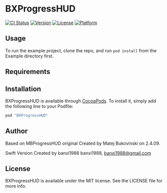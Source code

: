 # BXProgressHUD

[![CI Status](http://img.shields.io/travis/banxi1988/BXProgressHUD.svg?style=flat)](https://travis-ci.org/banxi1988/BXProgressHUD)
[![Version](https://img.shields.io/cocoapods/v/BXProgressHUD.svg?style=flat)](http://cocoapods.org/pods/BXProgressHUD)
[![License](https://img.shields.io/cocoapods/l/BXProgressHUD.svg?style=flat)](http://cocoapods.org/pods/BXProgressHUD)
[![Platform](https://img.shields.io/cocoapods/p/BXProgressHUD.svg?style=flat)](http://cocoapods.org/pods/BXProgressHUD)

## Usage

To run the example project, clone the repo, and run `pod install` from the Example directory first.

## Requirements

## Installation

BXProgressHUD is available through [CocoaPods](http://cocoapods.org). To install
it, simply add the following line to your Podfile:

```ruby
pod "BXProgressHUD"
```

## Author
Based on MBProgressHUD original  Created by Matej Bukovinski on 2.4.09.

Swift Version Created by banxi1988
banxi1988, banxi1988@gmail.com

## License

BXProgressHUD is available under the MIT license. See the LICENSE file for more info.
